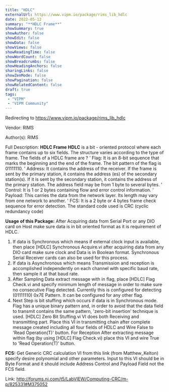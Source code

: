 ```yaml
---
title: "HDLC"
externalUrl: https://www.vipm.io/package/rims_lib_hdlc
date: 2022-05-12
summary: "**HDLC Frame**"
showSummary: true
showAuthor: false
showEdit: false
showData: false
showViews: false
showReadingTime: false
showWordCount: false
showBreadcrumbs: false
showHeadingAnchors: false
sharingLinks: false
showZenMode: false
showPagination: false
showRelatedContent: false
draft: true
tags:
 - "VIPM"
 - "VIPM Community"
---
```


Redirecting to https://www.vipm.io/package/rims_lib_hdlc

Vendor: RIMS

Author(s): RIMS
 
Full Description:
**HDLC Frame**
**HDLC** is a bit - oriented protocol where each frame contains up to six fields. The structure varies according to the type of frame. The fields of a HDLC frame are ?
'	Flag: It is an 8-bit sequence that marks the beginning and the end of the frame. The bit pattern of the flag is 01111110.
'	Address: It contains the address of the receiver. If the frame is sent by the primary station, it contains the address (es) of the secondary station(s). If it is sent by the secondary station, it contains the address of the primary station. The address field may be from 1 byte to several bytes.
'	Control: It is 1 or 2 bytes containing flow and error control information.
'	Payload: This carries the data from the network layer. Its length may vary from one network to another.
'	FCS: It is a 2 byte or 4 bytes frame check sequence for error detection. The standard code used is CRC (cyclic redundancy code)
 
**Usage of this Package:**
After Acquiring data from Serial Port or any DIO card on Host make sure data is in bit oriented format as it is requirement of HDLC.
1.	If data is Synchronous which means if external clock input is available, then place [HDLC] Synchronous Acquire.vi after acquiring data from any DIO card make sure clock and Data is in Boolean format. 
Synchronous Serial Receiver cards can also be used for this process.
2.	If data is Asynchronous which means Transmission and reception is accomplished independently on each channel with specific baud rate, then sample it at that baud rate.
3.	After Sampling Data extract message with in flag, place [HDLC] Flag Check.vi and specify minimum length of message in order to make sure no consecutive Flag detected. 
Currently this is configured for detecting (01111110) 0x7E Pattern. It can be configured for any other flag.
4.	Next Step is bit stuffing which occurs if data is in Synchronous mode. Flag has a unique binary pattern and, in order to avoid that the data field to transmit contains the same pattern, 'zero-bit insertion' technique is used. [HDLC] Zero Bit Stuffing.vi VI does both Receiving and transmitting part. Place this VI in transmitting chain after complete message created including all four fields of HDLC and Wire False to 'Read Operation(T)' button. For Reception After extracting message within flag (by using [HDLC] Flag Check.vi) place this VI and wire True to 'Read Operation(T)' button.

**FCS:**
Get Generic CRC calculation VI from this link (from Matthew_Kelton) specify desire polynomial and other parameters. Input to this VI should be in Byte Format and it should include Address Control and Payload Field not the FCS field.

Link: http://forums.ni.com/t5/LabVIEW/Computing-CRC/m-p/825331#M375052